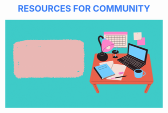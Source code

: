 <h1 style="color:#377bf6;text-align:center;">RESOURCES FOR COMMUNITY</h1>

![Project-poster](/docs/Assets/Images/readme/poster-main.gif)